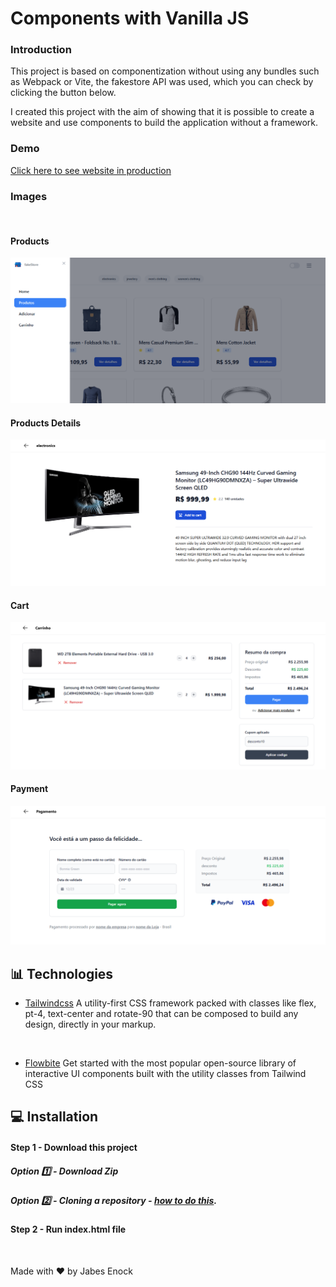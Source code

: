 # Components with Vanilla JS

### Introduction

This project is based on componentization without using any bundles such as Webpack or Vite, the fakestore API was used, which you can check by clicking the button below.

I created this project with the aim of showing that it is possible to create a website and use components to build the application without a framework.

### Demo
[Click here to see website in production](https://componentizacao.netlify.app/)


### Images
<br>

#### Products
<p align="center">
<img src="github/products.PNG" />
</p>

#### Products Details
<p align="center">
<img src="github/details.PNG" />
</p>

#### Cart
<p align="center">
<img src="github/cart.PNG" />
</p>

#### Payment
<p align="center">
<img src="github/payment.PNG" />
</p>


## :bar_chart: Technologies

- [Tailwindcss](https://tailwindcss.com/)
A utility-first CSS framework packed with classes like flex, pt-4, text-center and rotate-90 that can be composed to build any design, directly in your markup.
<br>

- [Flowbite](https://flowbite.com/dochttps://flowbite.com/docs/getting-started/introduction/)
        Get started with the most popular open-source library of interactive UI components built with the utility classes from Tailwind CSS
        <br>



## :computer: Installation

#### Step 1 - Download this project

  ##### Option :one: - Download Zip 
  ##### Option :two: - Cloning a repository - [how to do this](https://docs.github.com/en/repositories/creating-and-managing-repositories/cloning-a-repository). 

  #### Step 2 - Run index.html file


</div>

</br>

Made with :heart: by Jabes Enock